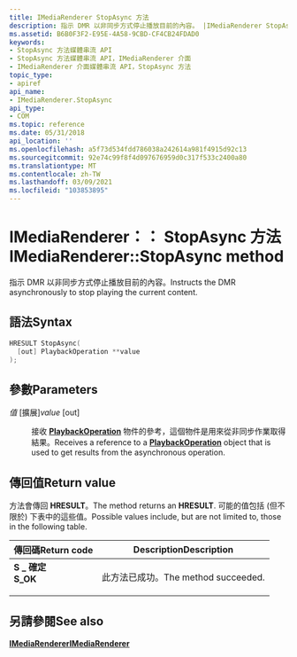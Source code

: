 ```yaml
---
title: IMediaRenderer StopAsync 方法
description: 指示 DMR 以非同步方式停止播放目前的內容。 |IMediaRenderer StopAsync 方法
ms.assetid: B6B0F3F2-E95E-4A58-9CBD-CF4CB24FDAD0
keywords:
- StopAsync 方法媒體串流 API
- StopAsync 方法媒體串流 API，IMediaRenderer 介面
- IMediaRenderer 介面媒體串流 API，StopAsync 方法
topic_type:
- apiref
api_name:
- IMediaRenderer.StopAsync
api_type:
- COM
ms.topic: reference
ms.date: 05/31/2018
api_location: ''
ms.openlocfilehash: a5f73d534fdd786038a242614a981f4915d92c13
ms.sourcegitcommit: 92e74c99f8f4d097676959d0c317f533c2400a80
ms.translationtype: MT
ms.contentlocale: zh-TW
ms.lasthandoff: 03/09/2021
ms.locfileid: "103853895"
---
```

# <a name="imediarendererstopasync-method"></a><span data-ttu-id="ddae9-107">IMediaRenderer：： StopAsync 方法</span><span class="sxs-lookup"><span data-stu-id="ddae9-107">IMediaRenderer::StopAsync method</span></span>

<span data-ttu-id="ddae9-108">指示 DMR 以非同步方式停止播放目前的內容。</span><span class="sxs-lookup"><span data-stu-id="ddae9-108">Instructs the DMR asynchronously to stop playing the current content.</span></span>

## <a name="syntax"></a><span data-ttu-id="ddae9-109">語法</span><span class="sxs-lookup"><span data-stu-id="ddae9-109">Syntax</span></span>


```C++
HRESULT StopAsync(
  [out] PlaybackOperation **value
);
```



## <a name="parameters"></a><span data-ttu-id="ddae9-110">參數</span><span class="sxs-lookup"><span data-stu-id="ddae9-110">Parameters</span></span>

<dl> <dt>

<span data-ttu-id="ddae9-111">*值* \[擴展\]</span><span class="sxs-lookup"><span data-stu-id="ddae9-111">*value* \[out\]</span></span>
</dt> <dd>

<span data-ttu-id="ddae9-112">接收 [**PlaybackOperation**](playbackoperation.md) 物件的參考，這個物件是用來從非同步作業取得結果。</span><span class="sxs-lookup"><span data-stu-id="ddae9-112">Receives a reference to a [**PlaybackOperation**](playbackoperation.md) object that is used to get results from the asynchronous operation.</span></span>

</dd> </dl>

## <a name="return-value"></a><span data-ttu-id="ddae9-113">傳回值</span><span class="sxs-lookup"><span data-stu-id="ddae9-113">Return value</span></span>

<span data-ttu-id="ddae9-114">方法會傳回 **HRESULT**。</span><span class="sxs-lookup"><span data-stu-id="ddae9-114">The method returns an **HRESULT**.</span></span> <span data-ttu-id="ddae9-115">可能的值包括 (但不限於) 下表中的這些值。</span><span class="sxs-lookup"><span data-stu-id="ddae9-115">Possible values include, but are not limited to, those in the following table.</span></span>



| <span data-ttu-id="ddae9-116">傳回碼</span><span class="sxs-lookup"><span data-stu-id="ddae9-116">Return code</span></span>                                                                          | <span data-ttu-id="ddae9-117">Description</span><span class="sxs-lookup"><span data-stu-id="ddae9-117">Description</span></span>                      |
|--------------------------------------------------------------------------------------|----------------------------------|
| <dl> <span data-ttu-id="ddae9-118"><dt>**S \_ 確定**</dt></span><span class="sxs-lookup"><span data-stu-id="ddae9-118"><dt>**S\_OK**</dt></span></span> </dl> | <span data-ttu-id="ddae9-119">此方法已成功。</span><span class="sxs-lookup"><span data-stu-id="ddae9-119">The method succeeded.</span></span><br/> |



 

## <a name="see-also"></a><span data-ttu-id="ddae9-120">另請參閱</span><span class="sxs-lookup"><span data-stu-id="ddae9-120">See also</span></span>

<dl> <dt>

[<span data-ttu-id="ddae9-121">**IMediaRenderer**</span><span class="sxs-lookup"><span data-stu-id="ddae9-121">**IMediaRenderer**</span></span>](imediarenderer.md)
</dt> </dl>

 

 





